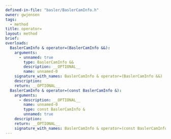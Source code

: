 ```yaml
---
defined-in-file: "basler/BaslerCamInfo.h"
owner: gwjensen
tags:
  - method
title: operator=
layout: method
brief:
overloads:
  BaslerCamInfo & operator=(BaslerCamInfo &&):
    arguments:
      - unnamed: true
        type: BaslerCamInfo &&
        description: __OPTIONAL__
        name: unnamed-0
    signature_with_names: BaslerCamInfo & operator=(BaslerCamInfo &&)
    description:
    return: __OPTIONAL__
  BaslerCamInfo & operator=(const BaslerCamInfo &):
    arguments:
      - description: __OPTIONAL__
        name: unnamed-0
        type: const BaslerCamInfo &
        unnamed: true
    description:
    return: __OPTIONAL__
    signature_with_names: BaslerCamInfo & operator=(const BaslerCamInfo &)
---
```

